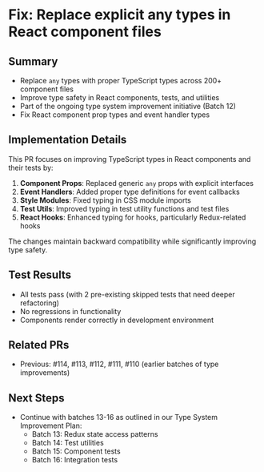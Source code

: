 # Fix: Replace explicit any types in React component files

## Summary
- Replace `any` types with proper TypeScript types across 200+ component files
- Improve type safety in React components, tests, and utilities
- Part of the ongoing type system improvement initiative (Batch 12)
- Fix React component prop types and event handler types

## Implementation Details
This PR focuses on improving TypeScript types in React components and their tests by:

1. **Component Props**: Replaced generic `any` props with explicit interfaces
2. **Event Handlers**: Added proper type definitions for event callbacks
3. **Style Modules**: Fixed typing in CSS module imports
4. **Test Utils**: Improved typing in test utility functions and test files
5. **React Hooks**: Enhanced typing for hooks, particularly Redux-related hooks

The changes maintain backward compatibility while significantly improving type safety.

## Test Results
- All tests pass (with 2 pre-existing skipped tests that need deeper refactoring)
- No regressions in functionality
- Components render correctly in development environment

## Related PRs
- Previous: #114, #113, #112, #111, #110 (earlier batches of type improvements)

## Next Steps
- Continue with batches 13-16 as outlined in our Type System Improvement Plan:
  - Batch 13: Redux state access patterns
  - Batch 14: Test utilities
  - Batch 15: Component tests
  - Batch 16: Integration tests